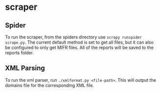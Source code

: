 # scraper

## Spider
To run the scraper, from the spiders directory use `scrapy runspider scrape.py`. The current default method is set to get all files, but it can also be configured to only get MIFR files. All of the reports will be saved to the reports folder.

## XML Parsing
To run the xml parser, run `./xmlformat.py <file-path>`. This will output the domains file for the corresponding XML file.